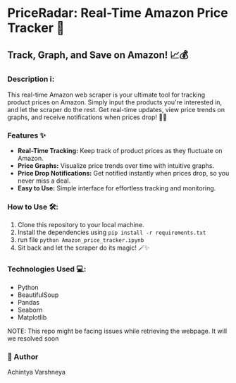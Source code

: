 # PriceRadar: Real-Time Amazon Price Tracker 🚀

## Track, Graph, and Save on Amazon! 📈💰

### Description ℹ️:
This real-time Amazon web scraper is your ultimate tool for tracking product prices on Amazon. Simply input the products you're interested in, and let the scraper do the rest. Get real-time updates, view price trends on graphs, and receive notifications when prices drop! 🔔💸

### Features ✨
- **Real-Time Tracking:** Keep track of product prices as they fluctuate on Amazon.
- **Price Graphs:** Visualize price trends over time with intuitive graphs.
- **Price Drop Notifications:** Get notified instantly when prices drop, so you never miss a deal.
- **Easy to Use:** Simple interface for effortless tracking and monitoring.

### How to Use 🛠️:
1. Clone this repository to your local machine.
2. Install the dependencies using `pip install -r requirements.txt`
3. run file `python Amazon_price_tracker.ipynb`
4. Sit back and let the scraper do its magic! 🪄✨

### Technologies Used 💻:
- Python
- BeautifulSoup
- Pandas
- Seaborn
- Matplotlib

NOTE: This repo might be facing issues while retrieving the webpage. It will we resolved soon

### 📝 Author
  Achintya Varshneya

